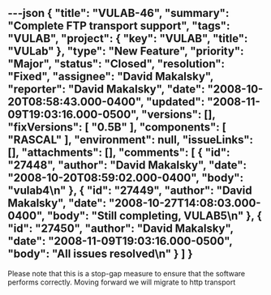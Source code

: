 ---json
{
  "title": "VULAB-46",
  "summary": "Complete FTP transport support",
  "tags": "VULAB",
  "project": {
    "key": "VULAB",
    "title": "VULab"
  },
  "type": "New Feature",
  "priority": "Major",
  "status": "Closed",
  "resolution": "Fixed",
  "assignee": "David Makalsky",
  "reporter": "David Makalsky",
  "date": "2008-10-20T08:58:43.000-0400",
  "updated": "2008-11-09T19:03:16.000-0500",
  "versions": [],
  "fixVersions": [
    "0.5B"
  ],
  "components": [
    "RASCAL"
  ],
  "environment": null,
  "issueLinks": [],
  "attachments": [],
  "comments": [
    {
      "id": "27448",
      "author": "David Makalsky",
      "date": "2008-10-20T08:59:02.000-0400",
      "body": "vulab4\n"
    },
    {
      "id": "27449",
      "author": "David Makalsky",
      "date": "2008-10-27T14:08:03.000-0400",
      "body": "Still completing, VULAB5\n"
    },
    {
      "id": "27450",
      "author": "David Makalsky",
      "date": "2008-11-09T19:03:16.000-0500",
      "body": "All issues resolved\n"
    }
  ]
}
---
Please note that this is a stop-gap measure to ensure that the software performs correctly.  Moving forward we will migrate to http transport

        